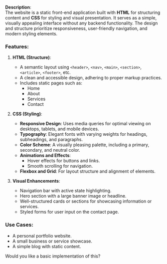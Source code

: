 **Description**:  
The website is a static front-end application built with **HTML** for structuring content and **CSS** for styling and visual presentation. It serves as a simple, visually appealing interface without any backend functionality. The design and structure prioritize responsiveness, user-friendly navigation, and modern styling elements.  

### Features:  
1. **HTML (Structure)**:
   - A semantic layout using `<header>`, `<nav>`, `<main>`, `<section>`, `<article>`, `<footer>`, etc.
   - A clean and accessible design, adhering to proper markup practices.
   - Includes static pages such as:
     - Home
     - About
     - Services
     - Contact

2. **CSS (Styling)**:
   - **Responsive Design**: Uses media queries for optimal viewing on desktops, tablets, and mobile devices.
   - **Typography**: Elegant fonts with varying weights for headings, subheadings, and paragraphs.
   - **Color Scheme**: A visually pleasing palette, including a primary, secondary, and neutral color.
   - **Animations and Effects**:
     - Hover effects for buttons and links.
     - Smooth scrolling for navigation.
   - **Flexbox and Grid**: For layout structure and alignment of elements.

3. **Visual Enhancements**:
   - Navigation bar with active state highlighting.
   - Hero section with a large banner image or headline.
   - Well-structured cards or sections for showcasing information or services.
   - Styled forms for user input on the contact page.

### Use Cases:  
- A personal portfolio website.
- A small business or service showcase.
- A simple blog with static content.  

Would you like a basic implementation of this?
